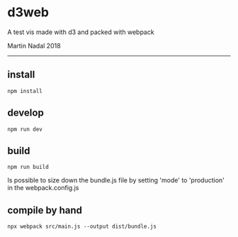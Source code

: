 # d3web
A test vis made with d3 and packed with webpack

Martin Nadal 2018

---
## install
``npm install``

## develop
``npm run dev``

## build
``npm run build``

Is possible to size down the bundle.js file by setting 'mode' to 'production' in the webpack.config.js

## compile by hand
``npx webpack src/main.js --output dist/bundle.js``
